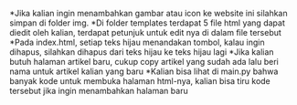 *Jika kalian ingin menambahkan gambar atau icon ke website ini silahkan simpan di folder img.
*Di folder templates terdapat 5 file html yang dapat diedit oleh kalian, terdapat petunjuk untuk edit nya di dalam file tersebut
*Pada index.html, setiap teks hijau menandakan tombol, kalau ingin dihapus, silahkan dihapus dari teks hijau ke teks hijau lagi
*Jika kalian butuh halaman artikel baru, cukup copy artikel yang sudah ada lalu beri nama untuk artikel kalian yang baru
*Kalian bisa lihat di main.py bahwa banyak kode untuk membuka halaman html-nya, kalian bisa tiru kode tersebut jika ingin menambahkan halaman baru